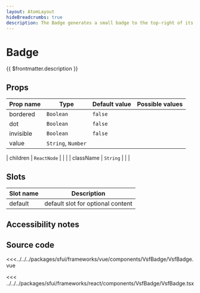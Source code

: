 ```yaml
---
layout: AtomLayout
hideBreadcrumbs: true
description: The Badge generates a small badge to the top-right of its child.
---
```

# Badge

{{ $frontmatter.description }}

<Generate />

## Props

| Prop name | Type               | Default value | Possible values |
| --------- | ------------------ | ------------- | --------------- |
| bordered  | `Boolean`          | `false`       |                 |
| dot       | `Boolean`          | `false`       |                 |
| invisible | `Boolean`          | `false`       |                 |
| value     | `String`, `Number` |               |                 |
<!-- react -->
| children  | `ReactNode` |               |                 |
| className | `String`    |               |                 |
<!-- end react -->

<!-- vue -->
## Slots

| Slot name |            Description            |
| --------- | :-------------------------------: |
| default   | default slot for optional content |
<!-- end vue -->

## Accessibility notes

## Source code

<!-- vue -->
<<<../../../packages/sfui/frameworks/vue/components/VsfBadge/VsfBadge.vue
<!-- end vue -->
<!-- react -->
<<< ../../../packages/sfui/frameworks/react/components/VsfBadge/VsfBadge.tsx
<!-- end react -->
